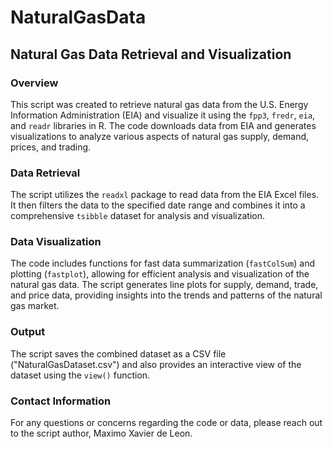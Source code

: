 # NaturalGasData

## Natural Gas Data Retrieval and Visualization

### Overview
This script was created to retrieve natural gas data from the U.S. Energy Information Administration (EIA) and visualize it using the `fpp3`, `fredr`, `eia`, and `readr` libraries in R. The code downloads data from EIA and generates visualizations to analyze various aspects of natural gas supply, demand, prices, and trading.

### Data Retrieval
The script utilizes the `readxl` package to read data from the EIA Excel files. It then filters the data to the specified date range and combines it into a comprehensive `tsibble` dataset for analysis and visualization.

### Data Visualization
The code includes functions for fast data summarization (`fastColSum`) and plotting (`fastplot`), allowing for efficient analysis and visualization of the natural gas data. The script generates line plots for supply, demand, trade, and price data, providing insights into the trends and patterns of the natural gas market.

### Output
The script saves the combined dataset as a CSV file ("NaturalGasDataset.csv") and also provides an interactive view of the dataset using the `view()` function.

### Contact Information
For any questions or concerns regarding the code or data, please reach out to the script author, Maximo Xavier de Leon.
